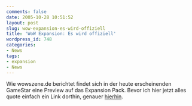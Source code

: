 ```yaml
---
comments: false
date: 2005-10-28 10:51:52
layout: post
slug: wow-expansion-es-wird-offiziell
title: 'WoW Expansion: Es wird offiziell'
wordpress_id: 748
categories:
- News
tags:
- expansion
- News
---
```


Wie wowszene.de berichtet findet sich in der heute erscheinenden GameStar eine Preview auf das Expansion Pack. Bevor ich hier jetzt alles quote einfach ein Link dorthin, genauer [hierhin](http://wowszene.de/news.php?extend.30).
